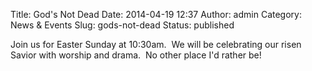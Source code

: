 Title: God's Not Dead
Date: 2014-04-19 12:37
Author: admin
Category: News &amp; Events
Slug: gods-not-dead
Status: published

Join us for Easter Sunday at 10:30am.  We will be celebrating our risen
Savior with worship and drama.  No other place I'd rather be!
